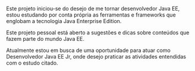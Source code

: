 Este projeto iniciou-se do desejo de me tornar desenvolvedor Java EE, estou estudando por conta própria as ferramentas e frameworks que englobam a tecnologia Java Enterprise Edition.

Este projeto pessoal está aberto a sugestões e dicas sobre conteúdos que fazem parte do mundo Java EE.

Atualmente estou em busca de uma oportunidade para atuar como Desenvolvedor Java EE Jr, onde desejo praticar as atividades entendidas com o estudo citado.
